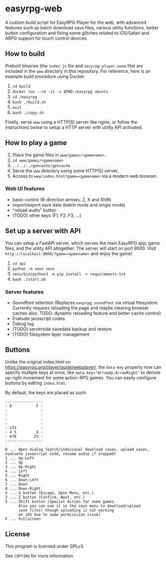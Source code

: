 # easyrpg-web

A custom build script for EasyRPG Player for the web, with advanced features such as batch download save files, various utility functions, better button configuration and fixing some glitches related to iOS/Safari and ARPG support for touch control devices.

## How to build

Prebuilt binaries (the `index.js` file and `easyrpg-player.wasm` file) are included in the `www` directory in this repository. For reference, here is an example build procedure using Docker.

1. `cd build`
2. `docker run --rm -it -v $PWD:/easyrpg ubuntu`
3. `cd /easyrpg`
4. `bash ./build.sh`
5. `exit`
6. `bash ./copy.sh`

Finally, serve `www` using a HTTP(S) server like nginx, or follow the instructions below to setup a HTTP server with utility API activated.

## How to play a game

1. Place the game files in `www/games/<gamename>`.
2. `cd www/games/<gamename>`
3. `../../../gencache/gencache`
4. Serve the `www` directory using some HTTP(S) server.
5. Access to `www/index.html?game=<gamename>` via a modern web browser.

### Web UI features

- basic control (8-direction arrows, Z, X and Shift)
- import/export save data (batch mode and single mode)
- "reload audio" button
- (TODO) other keys (F1, F2, F3, ...)

## Set up a server with API

You can setup a FastAPI server, which serves the main EasyRPG app, game files, and the utility API altogether. The server will start on port 9000. Visit `http://localhost:9000/?game=<gamename>` and enjoy the game!

1. `cd api`
2. `python -m venv venv`
3. `venv/bin/python3 -m pip install -r requirements.txt`
4. `bash ./start.sh`

### Server features

- Soundfont selection (Replaces `easyrpg.soundfont` via virtual filesystem. Currently requires reloading the page and maybe clearing browser caches also. TODO: dynamic reloading feature and better cache control)
- Evaluate javascript codes
- Debug log
- (TODO) serverside savedata backup and restore
- (TODO) filesystem layer management

## Buttons

Unlike the original index.html on <https://easyrpg.org/player/guide/webplayer/>, the `data-key` property now can specify multiple keys at once, like `data-key="ArrowUp,ArrowRight"` to denote up-right movement for some action-RPG games. You can easily configure buttons by editing `index.html`.

By default, the keys are placed as such:

```
-----------------
- D           F -
-               -
-               -
-               -
-               -
- 123           -
- 4 5         X -
- 678        ZS -
-----------------

D ... Open dialog (batch/indivisual download saves, upload saves, evaluate javascript code, resume audio if stopped)
1 ... Up-Left
2 ... Up
3 ... Up-Right
4 ... Left
5 ... Right
6 ... Down-Left
7 ... Down
8 ... Down-Right
X ... X button (Escape, Open Menu, etc.)
Z ... Z button (Confirm, Next, etc.)
S ... Shift button (Special Action for some games.
      Also you can use it in the save menu to download/upload
      save files! though uploading is not working
      on iOS due to some permisssion issue)
F ... Fullscreen
```

## License

This program is licensed under GPLv3.

See `COPYING` for more information.
